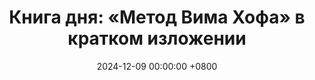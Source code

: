 ---
title: "Книга дня: «Метод Вима Хофа» в кратком изложении"
description: >-
  ❄️ «Метод Вима Хофа» — уникальная техника, разработанная Вимом Хофом, которая сочетает дыхательные упражнения, холодовую терапию и медитацию для укрепления здоровья и повышения выносливости. Узнайте, как метод Вима Хофа укрепляет иммунитет, повышает устойчивость и улучшает здоровье с помощью дыхательных практик и закаливания.
date: 2024-12-09 00:00:00 +0800
categories: [Мышление, Конспекты-книг]
tags:
  [
    метод-вима-хофа,
    вим-хоф,
    закаливание,
    дыхательные-практики,
    укрепление-иммунитета,
    ментальная-сила,
    холодотерапия,
    здоровье,
    саморазвитие,
    медитация,
    стрессоустойчивость,
    природное-оздоровление,
    дыхание,
    выносливость,
    психическое-здоровье
  ]
image:
alt: Обложка книги "Метод Вима Хофа" Вима Хофа
fallback:
  -
  -
---